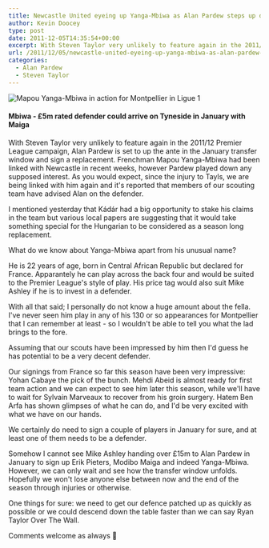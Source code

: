```yaml
---
title: Newcastle United eyeing up Yanga-Mbiwa as Alan Pardew steps up defender chase
author: Kevin Doocey
type: post
date: 2011-12-05T14:35:54+00:00
excerpt: With Steven Taylor very unlikely to feature again in the 2011/12 Premier League campaign, Alan Pardew is set to up the ante in the January transfer..
url: /2011/12/05/newcastle-united-eyeing-up-yanga-mbiwa-as-alan-pardew-steps-up-defender-chase/
categories:
  - Alan Pardew
  - Steven Taylor
---
```


![Mapou Yanga-Mbiwa in action for Montpellier in Ligue 1](https://www.tynetime.com/wp-content/uploads/2011/12/Yanga-Mbiwa-Montpellier.jpg "Yanga-Mbiwa-Montpellier")

#### Mbiwa - £5m rated defender could arrive on Tyneside in January with Maiga

With Steven Taylor very unlikely to feature again in the 2011/12 Premier League campaign, Alan Pardew is set to up the ante in the January transfer window and sign a replacement. Frenchman Mapou Yanga-Mbiwa had been linked with Newcastle in recent weeks, however Pardew played down any supposed interest. As you would expect, since the injury to Tayls, we are being linked  with him again and it's reported that members of our scouting team have advised Alan on the defender.

I mentioned yesterday that Kádár had a big opportunity to stake his claims in the team but various local papers are suggesting that it would take something special for the Hungarian to be considered as a season long replacement.

What do we know about Yanga-Mbiwa apart from his unusual name?

He is 22 years of age, born in Central African Republic but declared for France. Apparantely he can play across the back four and would be suited to the Premier League's style of play. His price tag would also suit Mike Ashley if he is to invest in a defender.

With all that said; I personally do not know a huge amount about the fella. I've never seen him play in any of his 130 or so appearances for Montpellier that I can remember at least - so I wouldn't be able to tell you what the lad brings to the fore.

Assuming that our scouts have been impressed by him then I'd guess he has potential to be a very decent defender.

Our signings from France so far this season have been very impressive: Yohan Cabaye the pick of the bunch. Mehdi Abeid is almost ready for first team action and we can expect to see him later this season, while we'll have to wait for Sylvain Marveaux to recover from his groin surgery. Hatem Ben Arfa has shown glimpses of what he can do, and I'd be very excited with what we have on our hands.

We certainly do need to sign a couple of players in January for sure, and at least one of them needs to be a defender.

Somehow I cannot see Mike Ashley handing over £15m to Alan Pardew in January to sign up Erik Pieters, Modibo Maiga and indeed Yanga-Mbiwa. However, we can only wait and see how the transfer window unfolds. Hopefully we won't lose anyone else between now and the end of the season through injuries or otherwise.

One things for sure: we need to get our defence patched up as quickly as possible or we could descend down the table faster than we can say Ryan Taylor Over The Wall.

Comments welcome as always 🙂
